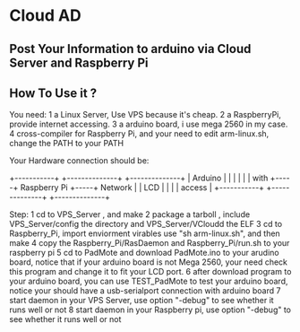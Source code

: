 Cloud AD
====================
Post Your Information to arduino via Cloud Server and Raspberry Pi
--------------------

How To Use it ?
-------------------
You need:
1 a Linux Server, Use VPS because it's cheap.
2 a RaspberryPi, provide internet accessing.
3 a arduino board, i use mega 2560 in my case.
4 cross-compiler for Raspberry Pi, and your need to edit arm-linux.sh, change the PATH to your PATH

Your Hardware connection should be:
 
 +-----------+     +--------------+     +--------------+
 |  Arduino  |     |              |     |              |
 |   with	 +-----+ Raspberry Pi +-----+   Network    |
 |   LCD     |     |              |     |   access     |
 +-----------+     +--------------+     +--------------+

Step:
1 cd to VPS_Server , and make
2 package a tarboll , include VPS_Server/config the directory and VPS_Server/VCloudd the ELF
3 cd to Raspberry_Pi, import enviorment virables use "sh arm-linux.sh", and then make
4 copy the Raspberry_Pi/RasDaemon and Raspberry_Pi/run.sh to your raspberry pi
5 cd to PadMote and download PadMote.ino to your arudino board, notice that if your arduino board is not Mega 2560, your need check this program and change it to fit your LCD port.
6 after download program to your arduino board, you can use TEST_PadMote to test your arduino board, notice your should have a usb-serialport connection with arduino board
7 start daemon in your VPS Server, use option "-debug" to see whether it runs well or not
8 start daemon in your Raspberry pi, use option "-debug" to see whether it runs well or not

